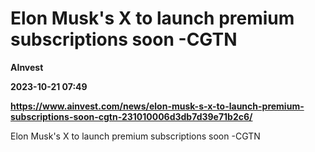 # Elon Musk's X to launch premium subscriptions soon -CGTN
**AInvest**

**2023-10-21 07:49**

**https://www.ainvest.com/news/elon-musk-s-x-to-launch-premium-subscriptions-soon-cgtn-231010006d3db7d39e71b2c6/**

Elon Musk's X to launch premium subscriptions soon -CGTN